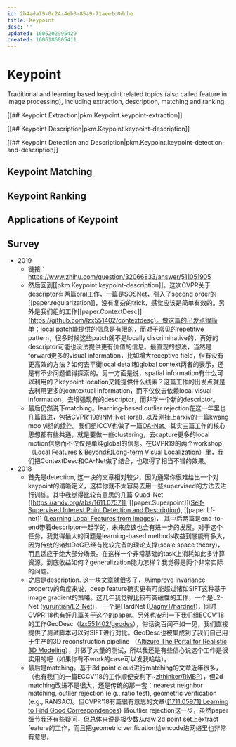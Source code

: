 ```yaml
---
id: 2b4ada79-0c24-4eb3-85a9-71aee1c0ddbe
title: Keypoint
desc: ''
updated: 1606202995429
created: 1606186005411
---
```

# Keypoint

Traditional and learning based keypoint related topics (also called feature in image processing), including extraction, description, matching and ranking.

[[## Keypoint Extraction|pkm.Keypoint.keypoint-extraction]]

[[## Keypoint Description|pkm.Keypoint.keypoint-description]]

[[## Keypoint Detection and Description|pkm.Keypoint.keypoint-detection-and-description]]

## Keypoint Matching

## Keypoint Ranking

## Applications of Keypoint

## Survey

- 2019
  - 链接：<https://www.zhihu.com/question/32066833/answer/511051905>
  - 然后回到[[pkm.Keypoint.keypoint-description]]。这次CVPR关于descriptor有两篇oral工作，一篇是[SOSNet](https//github.com/yuruntian/SOSNet)，引入了second order的[[paper.regularization]]，没有复杂的trick，感觉应该是简单有效的。另外是我们组的工作[[paper.ContextDesc]](<https://github.com/lzx551402/contextdesc)。做这篇的出发点很简单：local> patch能提供的信息是有限的，而对于常见的repetitive pattern，很多时候这些patch就不是locally discriminative的，再好的descriptor可能也没法提供更有价值的信息。最直观的想法，当然是forward更多的visual information，比如增大receptive field，但有没有更高效的方法？如何去平衡local detail和global context两者的表示，还是有不少问题值得探索的。另一方面是说，spatial information有什么可以利用的？keypoint location又能提供什么线索？这篇工作的出发点就是去利用更多的contextual information，而不仅仅去依赖local visual information，去增强现有的descriptor，而非学一个新的descriptor。
  - 最后仍然说下matching。learning-based outlier rejection在这一年里也几篇跟进，包括CVPR'19的[NM-Net](https://arxiv.org/abs/1904.00320) (oral), 以及刚挂上arxiv的一篇kwang moo yi组的[续作](https://arxiv.org/abs/1907.02545)。我们组ICCV也做了一篇[OA-Net](https://arxiv.org/abs/1908.04964)。其实三篇工作的核心思想都有些共通，就是要做一些clustering，去capture更多的local motion信息而不仅仅是单纯global的信息。在CVPR19的两个workshop（[Local Features & Beyond](https://image-matching-workshop.github.io/leaderboard/)和[Long-term Visual Localizatio](https://www.visuallocalization.net/workshop/cvpr/2019/)n）里，我们把ContextDesc和OA-Net做了结合，也取得了相当不错的效果。
- 2018
  - 首先是detection, 这一块的文章相对较少，因为通常你很难给出一个对keypoint的清晰定义，这样你就不太容易去用一些supervised的方法去进行训练。其中我觉得比较有意思的几篇 Quad-Net ([https://arxiv.org/abs/1611.07571], [[paper.Superpoint]]([Self-Supervised Interest Point Detection and Description](https://arxiv.org/abs/1712.07629)), [[paper.Lf-net]] ([Learning Local Features from Images](https://arxiv.org/abs/1805.09662))， 其中后两篇是end-to-end带着descriptor一起学的，未来应该也会有进一步的发展。对于这个任务，我觉得最大的问题是learning-based methods收益到底能有多大，因为传统的诸如DoG已经有比较完备的理论支撑(scale space theory)，而且适应于绝大部分场景。在这样一个非常基础的task上消耗如此多计算资源，到底收益如何？generalization能力怎样？我觉得是两个非常实际的问题。
  - 之后是description. 这一块文章就很多了，从improve invariance property的角度来说，deep feature确实更有可能超过诸如SIFT这种基于image gradient的策略。这几年我觉得比较有突破性的工作，一个是L2-Net ([yuruntian/L2-Net](https://link.zhihu.com/?target=https%3A//github.com/yuruntian/L2-Net))， 一个是HardNet ([DagnyT/hardnet](https://link.zhihu.com/?target=https%3A//github.com/DagnyT/hardnet))，同时CVPR'18也有好几篇关于这个的paper。另外也安利一下我们组ECCV'18的工作GeoDesc（[lzx551402/geodes](https://link.zhihu.com/?target=https%3A//github.com/lzx551402/geodesc)），俗话说百闻不如一见，我们直接提供了测试脚本可以对SIFT进行对比。GeoDesc也被集成到了我们自己用于生产的3D reconstruction pipeline （[Altizure The Portal for Realistic 3D Modeling](https://www.altizure.com/)），并做了大量的测试，所以我还是有些信心说这个工作是很实用的吧（如果你有不work的case可以发我哈哈）。
  - 最后是matching。基于3d point cloud进行matching的文章近年很多，（也有我们的一篇ECCV'18的工作顺便安利下~[zlthinker/RMBP](https://github.com/zlthinker/RMBP)），但2d matching改进不是很大，还是传统的那一套：nearest neighbor matching, outlier rejection (e.g., ratio test), geometric verification (e.g., RANSAC)。但CVPR'18有篇很有意思的文章([\[1711.05971\] Learning to Find Good Correspondences](https://arxiv.org/abs/1711.05971)) 做outlier rejection这一步，虽然paper细节我还有些疑问，但总体来说是极少数从raw 2d point set上extract feature的工作，而且把geometric verification给encode进网络里也非常有意思。

